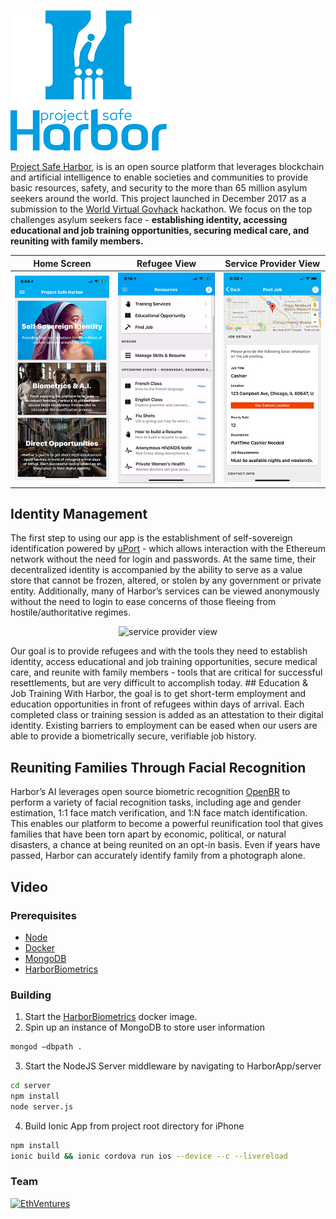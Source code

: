 
[![EthVentures](https://github.com/EthVentures/HarborApp/raw/master/src/assets/safeharborlogo.png)](https://projectsafeharbor.com)

[Project Safe Harbor](https://projectsafeharbor.com), is is an open source platform that leverages blockchain and artificial intelligence to enable societies and communities to provide basic resources, safety, and security to the more than 65 million asylum seekers around the world. This project launched in December 2017 as a submission to the [World Virtual Govhack](http://hackathon.govtechprize.ae/) hackathon. We focus on the top challenges asylum seekers face - **establishing identity, accessing educational and job training opportunities, securing medical care, and reuniting with family members.**

Home Screen | Refugee View | Service Provider View
--- | --- | ---
<img src="https://github.com/EthVentures/HarborApp/raw/master/src/assets/ss1.png" alt="safe harbor home screen" style="width: 250px;"/>| <img src="https://github.com/EthVentures/HarborApp/raw/master/src/assets/ss2.png" alt="refugee view" style="width: 250px;"/>| <img src="https://github.com/EthVentures/HarborApp/raw/master/src/assets/ss3.png" alt="service provider view" style="width: 250px;"/>

## Identity Management
The first step to using our app is the establishment of self-sovereign identification powered by [uPort](https://uport.me/) - which allows interaction with the Ethereum network without the need for login and passwords. At the same time, their decentralized identity is accompanied by the ability to serve as a value store that cannot be frozen, altered, or stolen by any government or private entity. Additionally, many of Harbor’s services can be viewed anonymously without the need to login to ease concerns of those fleeing from hostile/authoritative regimes.
<p align="center">
<img src="https://projectsafeharbor.com/wp-content/uploads/2017/12/logo@3x-1.png" alt="service provider view" style="width: 250px;"/>
</p>
Our goal is to provide refugees and with the tools they need to establish identity, access educational and job training opportunities, secure medical care, and reunite with family members - tools that are critical for successful resettlements, but are very difficult to accomplish today.
## Education & Job Training
With Harbor, the goal is to get short-term employment and education opportunities in front of refugees within days of arrival. Each completed class or training session is added as an attestation to their digital identity. Existing barriers to employment can be eased when our users are able to provide a biometrically secure, verifiable job history.

## Reuniting Families Through Facial Recognition
Harbor’s AI leverages open source biometric recognition [OpenBR](http://openbiometrics.org/) to perform a variety of facial recognition tasks, including age and gender estimation, 1:1 face match verification, and 1:N face match identification. This enables our platform to become a powerful reunification tool that gives families that have been torn apart by economic, political, or natural disasters, a chance at being reunited on an opt-in basis. Even if years have passed, Harbor can accurately identify family from a photograph alone.

## Video


### Prerequisites
* [Node](https://nodejs.org/)
* [Docker](https://www.docker.com/community-edition)
* [MongoDB](https://www.docker.com/community-edition)
* [HarborBiometrics](https://github.com/EthVentures/HarborBiometrics)


### Building

1. Start the [HarborBiometrics](https://github.com/EthVentures/HarborBiometrics) docker image.
2. Spin up an instance of MongoDB to store user information
```bash
mongod —dbpath .
```
3. Start the NodeJS Server middleware by navigating to HarborApp/server
```bash
cd server
npm install
node server.js
```
4. Build Ionic App from project root directory for iPhone
```bash
npm install
ionic build && ionic cordova run ios --device --c --livereload
```



### Team

[![EthVentures](https://github.com/EthVentures/CryptoTracker/raw/master/resources/img/ethventures-logo.png)](https://ethventures.io)
